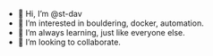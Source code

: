 - 👋 Hi, I’m @st-dav
- 👀 I’m interested in bouldering, docker, automation.
- 🌱 I’m always learning, just like everyone else.
- 💞️ I’m looking to collaborate.

<!---
st-dav/st-dav is a ✨ special ✨ repository because its `README.md` (this file) appears on your GitHub profile.
You can click the Preview link to take a look at your changes.
--->
